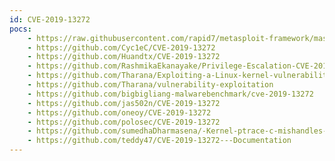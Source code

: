 ```yaml
---
id: CVE-2019-13272
pocs:
    - https://raw.githubusercontent.com/rapid7/metasploit-framework/master/modules/exploits/linux/local/ptrace_traceme_pkexec_helper.rb
    - https://github.com/Cyc1eC/CVE-2019-13272
    - https://github.com/Huandtx/CVE-2019-13272
    - https://github.com/RashmikaEkanayake/Privilege-Escalation-CVE-2019-13272-
    - https://github.com/Tharana/Exploiting-a-Linux-kernel-vulnerability
    - https://github.com/Tharana/vulnerability-exploitation
    - https://github.com/bigbigliang-malwarebenchmark/cve-2019-13272
    - https://github.com/jas502n/CVE-2019-13272
    - https://github.com/oneoy/CVE-2019-13272
    - https://github.com/polosec/CVE-2019-13272
    - https://github.com/sumedhaDharmasena/-Kernel-ptrace-c-mishandles-vulnerability-CVE-2019-13272
    - https://github.com/teddy47/CVE-2019-13272---Documentation
---
```

